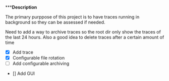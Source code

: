 *****Description**

The primary purppose of this project is to have traces running in background so they can be assessed if needed.

Need to add a way to archive traces so the root dir only show the traces of the last 24 hours. Also a good idea to delete traces after a certain amount of time

- [x] Add trace
- [x] Configurable file rotation
- [ ] Add configurable archiving
- [] Add GUI
